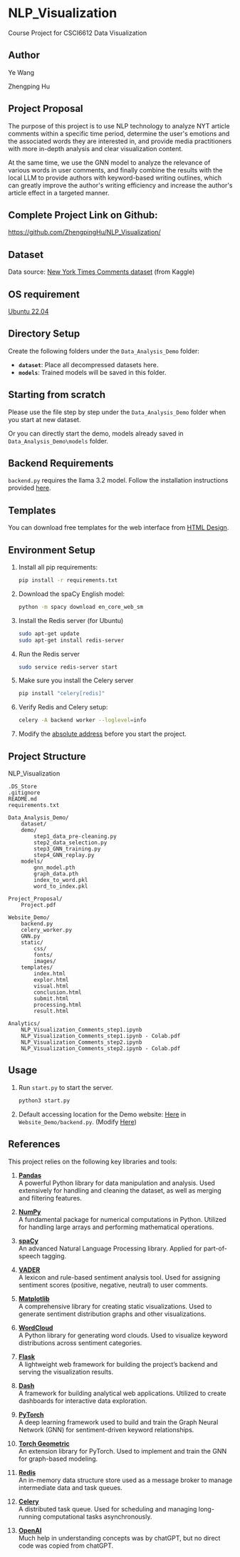 # NLP_Visualization
Course Project for CSCI6612 Data Visualization

## Author
Ye Wang

Zhengping Hu

## Project Proposal
The purpose of this project is to use NLP technology to analyze NYT article comments within a specific time period, determine the user's emotions and the associated words they are interested in, and provide media practitioners with more in-depth analysis and clear visualization content.


At the same time, we use the GNN model to analyze the relevance of various words in user comments, and finally combine the results with the local LLM to provide authors with keyword-based writing outlines, which can greatly improve the author's writing efficiency and increase the author's article effect in a targeted manner.

## Complete Project Link on Github:
https://github.com/ZhengpingHu/NLP_Visualization/

## Dataset
Data source: [New York Times Comments dataset](https://www.kaggle.com/datasets/aashita/nyt-comments) (from Kaggle)

## OS requirement
[Ubuntu 22.04](https://releases.ubuntu.com/jammy/)

## Directory Setup
Create the following folders under the `Data_Analysis_Demo` folder:

- **`dataset`**: Place all decompressed datasets here.
- **`models`**: Trained models will be saved in this folder.

## Starting from scratch
Please use the file step by step under the `Data_Analysis_Demo` folder when you start at new dataset.

Or you can directly start the demo, models already saved in `Data_Analysis_Demo\models` folder.

## Backend Requirements
`backend.py` requires the llama 3.2 model. Follow the installation instructions provided [here](https://ollama.com/library/llama3.2).

## Templates
You can download free templates for the web interface from [HTML Design](https://html.design/).

## Environment Setup
1. Install all pip requirements:
   ```bash
   pip install -r requirements.txt
2. Download the spaCy English model:
   ```bash
   python -m spacy download en_core_web_sm
3. Install the Redis server (for Ubuntu)
   ```bash
   sudo apt-get update
   sudo apt-get install redis-server
4. Run the Redis server
   ```bash
   sudo service redis-server start
5. Make sure you install the Celery server
   ```bash
   pip install "celery[redis]"
6. Verify Redis and Celery setup:
    ```bash
    celery -A backend worker --loglevel=info
7. Modify the [absolute address](https://github.com/ZhengpingHu/NLP_Visualization/blob/main/Website_Demo/backend.py#L59-L68) before you start the project.


## Project Structure
NLP_Visualization

    .DS_Store  
    .gitignore  
    README.md  
    requirements.txt
    
    Data_Analysis_Demo/  
        dataset/  
        demo/  
            step1_data_pre-cleaning.py  
            step2_data_selection.py  
            step3_GNN_training.py  
            step4_GNN_replay.py
        models/
            gnn_model.pth
            graph_data.pth
            index_to_word.pkl
            word_to_index.pkl

    Project_Proposal/  
        Project.pdf   

    Website_Demo/  
        backend.py  
        celery_worker.py
        GNN.py
        static/   
            css/  
            fonts/  
            images/  
        templates/  
            index.html 
            explor.html  
            visual.html
            conclusion.html
            submit.html
            processing.html
            result.html   

    Analytics/  
        NLP_Visualization_Comments_step1.ipynb  
        NLP_Visualization_Comments_step1.ipynb - Colab.pdf  
        NLP_Visualization_Comments_step2.ipynb  
        NLP_Visualization_Comments_step2.ipynb - Colab.pdf


## Usage
1. Run `start.py` to start the server.
   ```bash
   python3 start.py

2. Default accessing location for the Demo website: [Here](http://192.168.0.246:6612) in `Website_Demo/backend.py`. (Modify [Here](https://github.com/ZhengpingHu/NLP_Visualization/blob/main/Website_Demo/backend.py#L375))

## References
This project relies on the following key libraries and tools:

1. **[Pandas](https://pandas.pydata.org/)**  
   A powerful Python library for data manipulation and analysis. Used extensively for handling and cleaning the dataset, as well as merging and filtering features.

2. **[NumPy](https://numpy.org/)**  
   A fundamental package for numerical computations in Python. Utilized for handling large arrays and performing mathematical operations.

3. **[spaCy](https://spacy.io/)**  
   An advanced Natural Language Processing library. Applied for part-of-speech tagging.

4. **[VADER](https://github.com/cjhutto/vaderSentiment)**  
   A lexicon and rule-based sentiment analysis tool. Used for assigning sentiment scores (positive, negative, neutral) to user comments.

5. **[Matplotlib](https://matplotlib.org/)**  
   A comprehensive library for creating static visualizations. Used to generate sentiment distribution graphs and other visualizations.

6. **[WordCloud](https://github.com/amueller/word_cloud)**  
   A Python library for generating word clouds. Used to visualize keyword distributions across sentiment categories.

7. **[Flask](https://flask.palletsprojects.com/)**  
   A lightweight web framework for building the project’s backend and serving the visualization results.

8. **[Dash](https://plotly.com/dash/)**  
   A framework for building analytical web applications. Utilized to create dashboards for interactive data exploration.

9. **[PyTorch](https://pytorch.org/)**  
   A deep learning framework used to build and train the Graph Neural Network (GNN) for sentiment-driven keyword relationships.

10. **[Torch Geometric](https://pytorch-geometric.readthedocs.io/)**  
    An extension library for PyTorch. Used to implement and train the GNN for graph-based modeling.

11. **[Redis](https://redis.io/)**  
    An in-memory data structure store used as a message broker to manage intermediate data and task queues.

12. **[Celery](https://docs.celeryproject.org/)**  
    A distributed task queue. Used for scheduling and managing long-running computational tasks asynchronously.

13. **[OpenAI](https://chatgpt.com/)**  
    Much help in understanding concepts was by chatGPT, but no direct code was copied from chatGPT.







